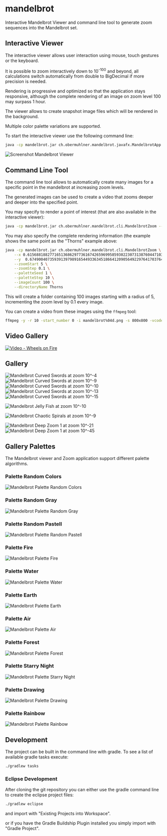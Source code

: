 # mandelbrot

Interactive Mandelbrot Viewer and command line tool to generate zoom sequences into the Mandelbrot set.

## Interactive Viewer

The interactive viewer allows user interaction using mouse, touch gestures or the keyboard.

It is possible to zoom interactively down to 10<sup>-100</sup> and beyond, all calculations switch automatically from double to BigDecimal if more precision is needed.

Rendering is progressive and optimized so that the application stays responsive, although the complete rendering of an image on zoom level 100 may surpass 1 hour.

The viewer allows to create snapshot image files which will be rendered in the background.

Multiple color palette variations are supported.

To start the interactive viewer use the following command line:
```bash
java -cp mandelbrot.jar ch.obermuhlner.mandelbrot.javafx.MandelbrotApp
```


![Screenshot Mandelbrot Viewer](ch.obermuhlner.mandelbrot.docs/screenshots/mandelbrot_viewer_screenshot1.png "Screenshot Mandelbrot Viewer")

## Command Line Tool

The command line tool allows to automatically create many images for a specific point in the mandelbrot at increasing zoom levels.

The generated images can be used to create a video that zooms deeper and deeper into the specified point.

You may specify to render a point of interest (that are also available in the interactive viewer):
```bash
java -cp mandelbrot.jar ch.obermuhlner.mandelbrot.cli.MandelbrotZoom --poi Thorns
```
You may also specify the complete rendering information (the example shows the same point as the "Thorns" example above:
```bash
java -cp mandelbrot.jar ch.obermuhlner.mandelbrot.cli.MandelbrotZoom \
    --x 0.615688188277165136862977361674265969958593022307313876044710397223212241218305144722407409388125158236774855883651489995471305785441350335740253105778 \
    --y  0.674900407359391397989165449336345186641209056492297641703764886106334430140801874852392546319746961769590518919533419668508561716801971179771345638618 \
    --zoomStart 5 \
    --zoomStep 0.1 \
    --paletteSeed 1 \
    --paletteStep 10 \
    --imageCount 100 \
    --directoryName Thorns
```
This will create a folder containing 100 images starting with a radius of 5, incrementing the zoom level by 0.1 every image.

You can create a video from these images using the `ffmpeg` tool:
```bash
ffmpeg -y -r 10 -start_number 0 -i mandelbrot%04d.png -s 800x800 -vcodec mpeg4 -q:v 1 mandelbrot.mp4
```

## Video Gallery 

[![Video - Wheels on Fire](https://img.youtube.com/vi/p3Zv8fSEsSg/0.jpg)](https://www.youtube.com/watch?v=p3Zv8fSEsSg "Wheels on Fire")

## Gallery

![Mandelbrot Curved Swords at zoom 10^-4](ch.obermuhlner.mandelbrot.docs/images/mandelbrot_curved_swords_zoom4.png "Mandelbrot Curved Swords at zoom 10^-4")
![Mandelbrot Curved Swords at zoom 10^-9](ch.obermuhlner.mandelbrot.docs/images/mandelbrot_curved_swords_zoom9.png "Mandelbrot Curved Swords at zoom 10^-9")
![Mandelbrot Curved Swords at zoom 10^-10](ch.obermuhlner.mandelbrot.docs/images/mandelbrot_curved_swords_zoom10.png "Mandelbrot Curved Swords at zoom 10^-10")
![Mandelbrot Curved Swords at zoom 10^-13](ch.obermuhlner.mandelbrot.docs/images/mandelbrot_curved_swords_zoom13.png "Mandelbrot Curved Swords at zoom 10^-13")
![Mandelbrot Curved Swords at zoom 10^-15](ch.obermuhlner.mandelbrot.docs/images/mandelbrot_curved_swords_zoom15.png "Mandelbrot Curved Swords at zoom 10^-15")

![Mandelbrot Jelly Fish at zoom 10^-10](ch.obermuhlner.mandelbrot.docs/images/mandelbrot_jelly_fish_zoom10.png "Mandelbrot Jelly Fish at zoom 10^-10")

![Mandelbrot Chaotic Spirals at zoom 10^-9](ch.obermuhlner.mandelbrot.docs/images/mandelbrot_chaotic_spirals_zoom9.png "Mandelbrot Chaotic Spirals at zoom 10^-9")

![Mandelbrot Deep Zoom 1 at zoom 10^-21](ch.obermuhlner.mandelbrot.docs/images/mandelbrot_deep1_zoom21.png "Mandelbrot Deep Zoom 1 at zoom 10^-21")
![Mandelbrot Deep Zoom 1 at zoom 10^-45](ch.obermuhlner.mandelbrot.docs/images/mandelbrot_deep1_zoom45.png "Mandelbrot Deep Zoom 1 at zoom 10^-45")

## Gallery Palettes

The Mandelbrot viewer and Zoom application support different palette algorithms.

### Palette Random Colors
![Mandelbrot Palette Random Colors](ch.obermuhlner.mandelbrot.docs/images/mandelbrot_snail_shell_zoom10.png "Mandelbrot Palette Random Colors")

### Palette Random Gray
![Mandelbrot Palette Random Gray](ch.obermuhlner.mandelbrot.docs/images/mandelbrot_snail_shell_zoom10_random_gray.png "Mandelbrot Palette Random Gray")

### Palette Random Pastell
![Mandelbrot Palette Random Pastell](ch.obermuhlner.mandelbrot.docs/images/mandelbrot_snail_shell_zoom10_random_pastell.png "Mandelbrot Palette Random Pastell")

### Palette Fire
![Mandelbrot Palette Fire](ch.obermuhlner.mandelbrot.docs/images/mandelbrot_snail_shell_zoom10_fire.png "Mandelbrot Palette Fire")

### Palette Water
![Mandelbrot Palette Water](ch.obermuhlner.mandelbrot.docs/images/mandelbrot_snail_shell_zoom10_water.png "Mandelbrot Palette Water")

### Palette Earth
![Mandelbrot Palette Earth](ch.obermuhlner.mandelbrot.docs/images/mandelbrot_snail_shell_zoom10_earth.png "Mandelbrot Palette Earth")

### Palette Air
![Mandelbrot Palette Air](ch.obermuhlner.mandelbrot.docs/images/mandelbrot_snail_shell_zoom10_air.png "Mandelbrot Palette Air")

### Palette Forest
![Mandelbrot Palette Forest](ch.obermuhlner.mandelbrot.docs/images/mandelbrot_snail_shell_zoom10_forest.png "Mandelbrot Palette Forest")

### Palette Starry Night
![Mandelbrot Palette Starry Night](ch.obermuhlner.mandelbrot.docs/images/mandelbrot_snail_shell_zoom10_starry_night.png "Mandelbrot Palette Starry Night")

### Palette Drawing
![Mandelbrot Palette Drawing](ch.obermuhlner.mandelbrot.docs/images/mandelbrot_snail_shell_zoom10_drawing.png "Mandelbrot Palette Drawing")

### Palette Rainbow
![Mandelbrot Palette Rainbow](ch.obermuhlner.mandelbrot.docs/images/mandelbrot_snail_shell_zoom10_rainbow.png "Mandelbrot Palette Rainbow")

## Development

The project can be built in the command line with gradle. To see a list of available gradle tasks execute:
```bash
./gradlew tasks
```

### Eclipse Development

After cloning the git repository you can either use the gradle command line to create the eclipse project files:
```bash
./gradlew eclipse
```
and import with "Existing Projects into Workspace".

or if you have the Gradle Buildship Plugin installed you simply import with "Gradle Project".
